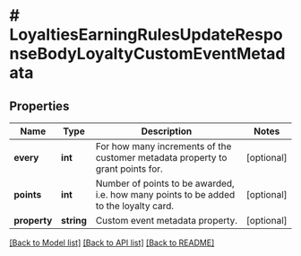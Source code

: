 # # LoyaltiesEarningRulesUpdateResponseBodyLoyaltyCustomEventMetadata

## Properties

Name | Type | Description | Notes
------------ | ------------- | ------------- | -------------
**every** | **int** | For how many increments of the customer metadata property to grant points for. | [optional]
**points** | **int** | Number of points to be awarded, i.e. how many points to be added to the loyalty card. | [optional]
**property** | **string** | Custom event metadata property. | [optional]

[[Back to Model list]](../../README.md#models) [[Back to API list]](../../README.md#endpoints) [[Back to README]](../../README.md)
